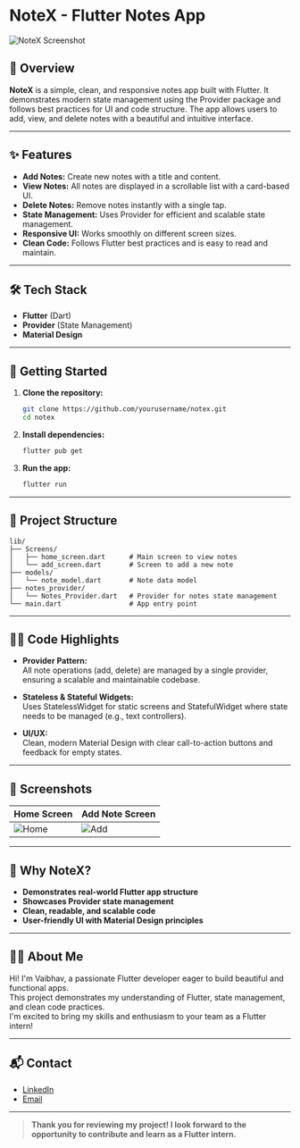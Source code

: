 # NoteX - Flutter Notes App

![NoteX Screenshot](https://drive.google.com/uc?export=view&id=1RuaShFkSkrLa804IdhZo1m-C3MvjFCR2)

## 📱 Overview

**NoteX** is a simple, clean, and responsive notes app built with Flutter. It demonstrates modern state management using the Provider package and follows best practices for UI and code structure. The app allows users to add, view, and delete notes with a beautiful and intuitive interface.

---

## ✨ Features

- **Add Notes:** Create new notes with a title and content.
- **View Notes:** All notes are displayed in a scrollable list with a card-based UI.
- **Delete Notes:** Remove notes instantly with a single tap.
- **State Management:** Uses Provider for efficient and scalable state management.
- **Responsive UI:** Works smoothly on different screen sizes.
- **Clean Code:** Follows Flutter best practices and is easy to read and maintain.

---

## 🛠️ Tech Stack

- **Flutter** (Dart)
- **Provider** (State Management)
- **Material Design**

---

## 🚀 Getting Started

1. **Clone the repository:**
   ```bash
   git clone https://github.com/yourusername/notex.git
   cd notex
   ```

2. **Install dependencies:**
   ```bash
   flutter pub get
   ```

3. **Run the app:**
   ```bash
   flutter run
   ```

---

## 📂 Project Structure

```
lib/
├── Screens/
│   ├── home_screen.dart      # Main screen to view notes
│   └── add_screen.dart       # Screen to add a new note
├── models/
│   └── note_model.dart       # Note data model
├── notes_provider/
│   └── Notes_Provider.dart   # Provider for notes state management
└── main.dart                 # App entry point
```

---

## 🧑‍💻 Code Highlights

- **Provider Pattern:**  
  All note operations (add, delete) are managed by a single provider, ensuring a scalable and maintainable codebase.

- **Stateless & Stateful Widgets:**  
  Uses StatelessWidget for static screens and StatefulWidget where state needs to be managed (e.g., text controllers).

- **UI/UX:**  
  Clean, modern Material Design with clear call-to-action buttons and feedback for empty states.

---

## 📸 Screenshots

| Home Screen                  | Add Note Screen              |
|------------------------------|------------------------------|
| ![Home](https://drive.google.com/uc?export=view&id=1RuaShFkSkrLa804IdhZo1m-C3MvjFCR2) | ![Add](https://drive.google.com/uc?export=view&id=1RuaShFkSkrLa804IdhZo1m-C3MvjFCR2) |

---

## 🤝 Why NoteX?

- **Demonstrates real-world Flutter app structure**
- **Showcases Provider state management**
- **Clean, readable, and scalable code**
- **User-friendly UI with Material Design principles**

---

## 👨‍💼 About Me

Hi! I'm Vaibhav, a passionate Flutter developer eager to build beautiful and functional apps.  
This project demonstrates my understanding of Flutter, state management, and clean code practices.  
I'm excited to bring my skills and enthusiasm to your team as a Flutter intern!

---

## 📬 Contact

- [LinkedIn](www.linkedin.com/in/vaibhav-shukla-248810249)
- [Email](mailto:your.vaibhavshuklaofficial8586@gmail.com)

---

> **Thank you for reviewing my project! I look forward to the opportunity to contribute and learn as a Flutter intern.**
